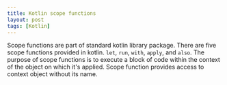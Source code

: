 ```yaml
---
title: Kotlin scope functions
layout: post
tags: [Kotlin]
---
```


Scope functions are part of standard kotlin library package. There are five scope functions provided in kotlin. `let`,  `run`, `with`,  `apply`, and `also`.  The purpose of scope functions is to execute a block of code within the context of the object on which it's applied. Scope function provides access to context object without its name.
